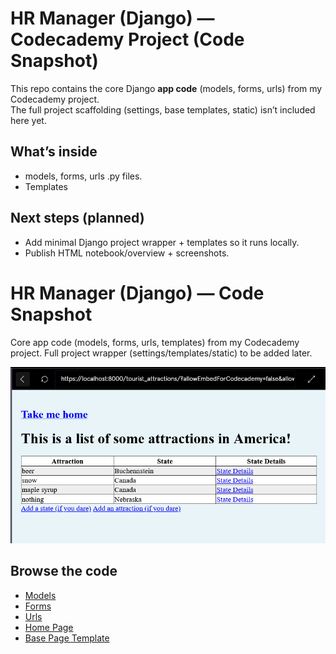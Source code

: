 # HR Manager (Django) — Codecademy Project (Code Snapshot)

This repo contains the core Django **app code** (models, forms, urls) from my Codecademy project.  
The full project scaffolding (settings, base templates, static) isn’t included here yet.

## What’s inside
- models, forms, urls .py files.
- Templates

## Next steps (planned)
- Add minimal Django project wrapper + templates so it runs locally.
- Publish HTML notebook/overview + screenshots.
# HR Manager (Django) — Code Snapshot
Core app code (models, forms, urls, templates) from my Codecademy project. Full project wrapper (settings/templates/static) to be added later.

![Form screenshot](StatesAndAttractions_Screen.jpg)

## Browse the code

- [Models](./models.py)  
- [Forms](./forms.py)  
- [Urls](./urls.py)  
- [Home Page](home.html)  
- [Base Page Template](base.html)

